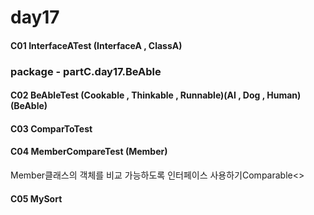 # day17


#### C01 InterfaceATest	(InterfaceA , ClassA)




### package - partC.day17.BeAble
#### C02 BeAbleTest (Cookable , Thinkable , Runnable)(AI , Dog , Human)(BeAble)


#### C03 ComparToTest



#### C04 MemberCompareTest (Member)
Member클래스의 객체를 비교 가능하도록 인터페이스 사용하기Comparable<>


#### C05 MySort